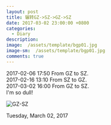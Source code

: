 ```yaml
---
layout: post
title: 辗转GZ->SZ->GZ->SZ
date: 2017-03-02 23:00:00 +0800
categories:
  - Diary
description:
image:  /assets/template/bgp01.jpg  
image-sm:  /assets/template/bgp01.jpg  
comments: true 
---
```

2017-02-06 17:50 From GZ to SZ.    
2017-02-16 13:10 From SZ to GZ.    
2017-03-02 16:00 From GZ to SZ.    
I'm so dull!    

![GZ-SZ]({{site.cdnlink}}/assets/template/bgp01.jpg) 

Tuesday, March 02, 2017    
